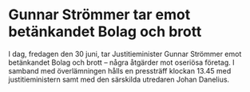 # Gunnar Strömmer tar emot betänkandet Bolag och brott

I dag, fredagen den 30 juni, tar Justitieminister Gunnar Strömmer emot betänkandet Bolag och brott – några åtgärder mot oseriösa företag. I samband med överlämningen hålls en pressträff klockan 13.45 med justitieministern samt med den särskilda utredaren Johan Danelius.
